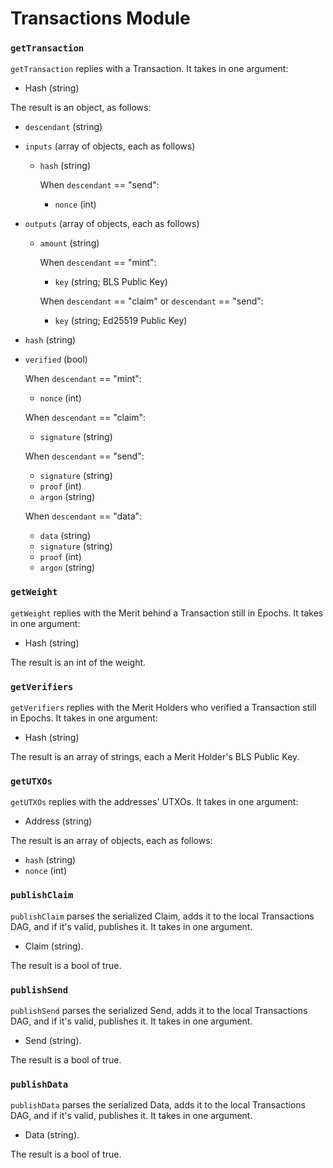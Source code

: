 # Transactions Module

### `getTransaction`

`getTransaction` replies with a Transaction. It takes in one argument:
- Hash (string)

The result is an object, as follows:
- `descendant` (string)

- `inputs` (array of objects, each as follows)
    - `hash` (string)

    	When `descendant` == "send":
        - `nonce` (int)

- `outputs` (array of objects, each as follows)
    - `amount` (string)

        When `descendant` == "mint":
        - `key` (string; BLS Public Key)

        When `descendant` == "claim" or `descendant` == "send":
        - `key` (string; Ed25519 Public Key)

- `hash`     (string)
- `verified` (bool)

	When `descendant` == "mint":
    - `nonce` (int)

	When `descendant` == "claim":
    - `signature` (string)

	When `descendant` == "send":
    - `signature` (string)
    - `proof`     (int)
    - `argon`     (string)

	When `descendant` == "data":
    - `data`      (string)
    - `signature` (string)
    - `proof`     (int)
    - `argon`     (string)

### `getWeight`

`getWeight` replies with the Merit behind a Transaction still in Epochs. It takes in one argument:
- Hash (string)

The result is an int of the weight.

### `getVerifiers`

`getVerifiers` replies with the Merit Holders who verified a Transaction still in Epochs. It takes in one argument:
- Hash (string)

The result is an array of strings, each a Merit Holder's BLS Public Key.

### `getUTXOs`

`getUTXOs` replies with the addresses' UTXOs. It takes in one argument:
- Address (string)

The result is an array of objects, each as follows:
- `hash` (string)
- `nonce` (int)

### `publishClaim`

`publishClaim` parses the serialized Claim, adds it to the local Transactions DAG, and if it's valid, publishes it. It takes in one argument.
- Claim (string).

The result is a bool of true.

### `publishSend`

`publishSend` parses the serialized Send, adds it to the local Transactions DAG, and if it's valid, publishes it. It takes in one argument.
- Send (string).

The result is a bool of true.

### `publishData`

`publishData` parses the serialized Data, adds it to the local Transactions DAG, and if it's valid, publishes it. It takes in one argument.
- Data (string).

The result is a bool of true.
